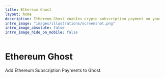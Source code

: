 ```yaml
---
title: Ethereum Ghost
layout: home
description: Ethereum Ghost enables crypto subscription payment on your Ghost blog.
intro_image: "images/illustrations/screenshot.png"
intro_image_absolute: false
intro_image_hide_on_mobile: false
---
```


# Ethereum Ghost

Add Ethereum Subscription Payments to Ghost.
